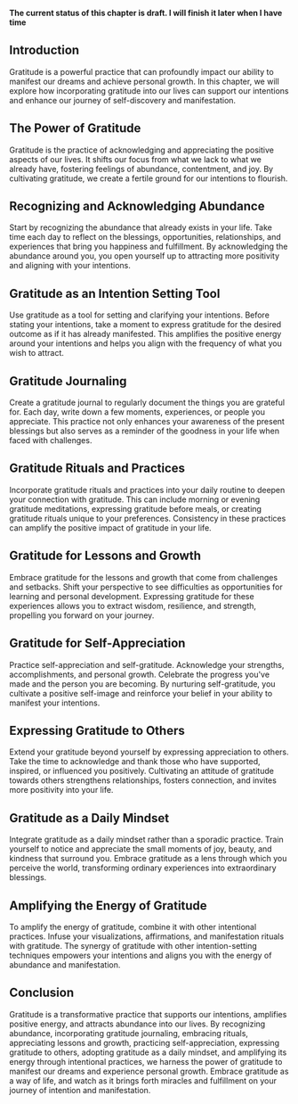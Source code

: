 **The current status of this chapter is draft. I will finish it later when I have time**

Introduction
------------

Gratitude is a powerful practice that can profoundly impact our ability to manifest our dreams and achieve personal growth. In this chapter, we will explore how incorporating gratitude into our lives can support our intentions and enhance our journey of self-discovery and manifestation.

The Power of Gratitude
----------------------

Gratitude is the practice of acknowledging and appreciating the positive aspects of our lives. It shifts our focus from what we lack to what we already have, fostering feelings of abundance, contentment, and joy. By cultivating gratitude, we create a fertile ground for our intentions to flourish.

Recognizing and Acknowledging Abundance
---------------------------------------

Start by recognizing the abundance that already exists in your life. Take time each day to reflect on the blessings, opportunities, relationships, and experiences that bring you happiness and fulfillment. By acknowledging the abundance around you, you open yourself up to attracting more positivity and aligning with your intentions.

Gratitude as an Intention Setting Tool
--------------------------------------

Use gratitude as a tool for setting and clarifying your intentions. Before stating your intentions, take a moment to express gratitude for the desired outcome as if it has already manifested. This amplifies the positive energy around your intentions and helps you align with the frequency of what you wish to attract.

Gratitude Journaling
--------------------

Create a gratitude journal to regularly document the things you are grateful for. Each day, write down a few moments, experiences, or people you appreciate. This practice not only enhances your awareness of the present blessings but also serves as a reminder of the goodness in your life when faced with challenges.

Gratitude Rituals and Practices
-------------------------------

Incorporate gratitude rituals and practices into your daily routine to deepen your connection with gratitude. This can include morning or evening gratitude meditations, expressing gratitude before meals, or creating gratitude rituals unique to your preferences. Consistency in these practices can amplify the positive impact of gratitude in your life.

Gratitude for Lessons and Growth
--------------------------------

Embrace gratitude for the lessons and growth that come from challenges and setbacks. Shift your perspective to see difficulties as opportunities for learning and personal development. Expressing gratitude for these experiences allows you to extract wisdom, resilience, and strength, propelling you forward on your journey.

Gratitude for Self-Appreciation
-------------------------------

Practice self-appreciation and self-gratitude. Acknowledge your strengths, accomplishments, and personal growth. Celebrate the progress you've made and the person you are becoming. By nurturing self-gratitude, you cultivate a positive self-image and reinforce your belief in your ability to manifest your intentions.

Expressing Gratitude to Others
------------------------------

Extend your gratitude beyond yourself by expressing appreciation to others. Take the time to acknowledge and thank those who have supported, inspired, or influenced you positively. Cultivating an attitude of gratitude towards others strengthens relationships, fosters connection, and invites more positivity into your life.

Gratitude as a Daily Mindset
----------------------------

Integrate gratitude as a daily mindset rather than a sporadic practice. Train yourself to notice and appreciate the small moments of joy, beauty, and kindness that surround you. Embrace gratitude as a lens through which you perceive the world, transforming ordinary experiences into extraordinary blessings.

Amplifying the Energy of Gratitude
----------------------------------

To amplify the energy of gratitude, combine it with other intentional practices. Infuse your visualizations, affirmations, and manifestation rituals with gratitude. The synergy of gratitude with other intention-setting techniques empowers your intentions and aligns you with the energy of abundance and manifestation.

Conclusion
----------

Gratitude is a transformative practice that supports our intentions, amplifies positive energy, and attracts abundance into our lives. By recognizing abundance, incorporating gratitude journaling, embracing rituals, appreciating lessons and growth, practicing self-appreciation, expressing gratitude to others, adopting gratitude as a daily mindset, and amplifying its energy through intentional practices, we harness the power of gratitude to manifest our dreams and experience personal growth. Embrace gratitude as a way of life, and watch as it brings forth miracles and fulfillment on your journey of intention and manifestation.

